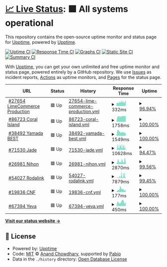 # [📈 Live Status](https://demo.upptime.js.org): <!--live status--> **🟩 All systems operational**

This repository contains the open-source uptime monitor and status page for [Upptime](https://upptime.js.org), powered by [Upptime](https://github.com/upptime/upptime).

[![Uptime CI](https://github.com/LimeCommerce/upptime/workflows/Uptime%20CI/badge.svg)](https://github.com/LimeCommerce/upptime/actions?query=workflow%3A%22Uptime+CI%22)
[![Response Time CI](https://github.com/LimeCommerce/upptime/workflows/Response%20Time%20CI/badge.svg)](https://github.com/LimeCommerce/upptime/actions?query=workflow%3A%22Response+Time+CI%22)
[![Graphs CI](https://github.com/LimeCommerce/upptime/workflows/Graphs%20CI/badge.svg)](https://github.com/LimeCommerce/upptime/actions?query=workflow%3A%22Graphs+CI%22)
[![Static Site CI](https://github.com/LimeCommerce/upptime/workflows/Static%20Site%20CI/badge.svg)](https://github.com/LimeCommerce/upptime/actions?query=workflow%3A%22Static+Site+CI%22)
[![Summary CI](https://github.com/LimeCommerce/upptime/workflows/Summary%20CI/badge.svg)](https://github.com/LimeCommerce/upptime/actions?query=workflow%3A%22Summary+CI%22)

With [Upptime](https://upptime.js.org), you can get your own unlimited and free uptime monitor and status page, powered entirely by a GitHub repository. We use [Issues](https://github.com/upptime/upptime/issues) as incident reports, [Actions](https://github.com/LimeCommerce/upptime/actions) as uptime monitors, and [Pages](https://demo.upptime.js.org) for the status page.

<!--start: status pages-->
<!-- This summary is generated by Upptime (https://github.com/upptime/upptime) -->
<!-- Do not edit this manually, your changes will be overwritten -->
<!-- prettier-ignore -->
| URL | Status | History | Response Time | Uptime |
| --- | ------ | ------- | ------------- | ------ |
| <img alt="" src="https://www.limecommerce.com/favicon.svg" height="13"> [#27654 LimeCommerce Production](https://limecommerce.com) | 🟩 Up | [27654-lime-commerce-production.yml](https://github.com/LimeCommerce/upptime/commits/HEAD/history/27654-lime-commerce-production.yml) | <details><summary><img alt="Response time graph" src="./graphs/27654-lime-commerce-production/response-time-week.png" height="20"> 332ms</summary><br><a href="https://uptime.limecommerce.work/history/27654-lime-commerce-production"><img alt="Response time 321" src="https://img.shields.io/endpoint?url=https%3A%2F%2Fraw.githubusercontent.com%2FLimeCommerce%2Fupptime%2FHEAD%2Fapi%2F27654-lime-commerce-production%2Fresponse-time.json"></a><br><a href="https://uptime.limecommerce.work/history/27654-lime-commerce-production"><img alt="24-hour response time 386" src="https://img.shields.io/endpoint?url=https%3A%2F%2Fraw.githubusercontent.com%2FLimeCommerce%2Fupptime%2FHEAD%2Fapi%2F27654-lime-commerce-production%2Fresponse-time-day.json"></a><br><a href="https://uptime.limecommerce.work/history/27654-lime-commerce-production"><img alt="7-day response time 332" src="https://img.shields.io/endpoint?url=https%3A%2F%2Fraw.githubusercontent.com%2FLimeCommerce%2Fupptime%2FHEAD%2Fapi%2F27654-lime-commerce-production%2Fresponse-time-week.json"></a><br><a href="https://uptime.limecommerce.work/history/27654-lime-commerce-production"><img alt="30-day response time 364" src="https://img.shields.io/endpoint?url=https%3A%2F%2Fraw.githubusercontent.com%2FLimeCommerce%2Fupptime%2FHEAD%2Fapi%2F27654-lime-commerce-production%2Fresponse-time-month.json"></a><br><a href="https://uptime.limecommerce.work/history/27654-lime-commerce-production"><img alt="1-year response time 321" src="https://img.shields.io/endpoint?url=https%3A%2F%2Fraw.githubusercontent.com%2FLimeCommerce%2Fupptime%2FHEAD%2Fapi%2F27654-lime-commerce-production%2Fresponse-time-year.json"></a></details> | <details><summary><a href="https://uptime.limecommerce.work/history/27654-lime-commerce-production">96.94%</a></summary><a href="https://uptime.limecommerce.work/history/27654-lime-commerce-production"><img alt="All-time uptime 99.75%" src="https://img.shields.io/endpoint?url=https%3A%2F%2Fraw.githubusercontent.com%2FLimeCommerce%2Fupptime%2FHEAD%2Fapi%2F27654-lime-commerce-production%2Fuptime.json"></a><br><a href="https://uptime.limecommerce.work/history/27654-lime-commerce-production"><img alt="24-hour uptime 96.93%" src="https://img.shields.io/endpoint?url=https%3A%2F%2Fraw.githubusercontent.com%2FLimeCommerce%2Fupptime%2FHEAD%2Fapi%2F27654-lime-commerce-production%2Fuptime-day.json"></a><br><a href="https://uptime.limecommerce.work/history/27654-lime-commerce-production"><img alt="7-day uptime 96.94%" src="https://img.shields.io/endpoint?url=https%3A%2F%2Fraw.githubusercontent.com%2FLimeCommerce%2Fupptime%2FHEAD%2Fapi%2F27654-lime-commerce-production%2Fuptime-week.json"></a><br><a href="https://uptime.limecommerce.work/history/27654-lime-commerce-production"><img alt="30-day uptime 99.23%" src="https://img.shields.io/endpoint?url=https%3A%2F%2Fraw.githubusercontent.com%2FLimeCommerce%2Fupptime%2FHEAD%2Fapi%2F27654-lime-commerce-production%2Fuptime-month.json"></a><br><a href="https://uptime.limecommerce.work/history/27654-lime-commerce-production"><img alt="1-year uptime 99.75%" src="https://img.shields.io/endpoint?url=https%3A%2F%2Fraw.githubusercontent.com%2FLimeCommerce%2Fupptime%2FHEAD%2Fapi%2F27654-lime-commerce-production%2Fuptime-year.json"></a></details>
| <img alt="" src="https://coralisland.wiki/w/favicon.ico" height="13"> [#86723 Coral Island](https://coralisland.wiki/) | 🟩 Up | [86723-coral-island.yml](https://github.com/LimeCommerce/upptime/commits/HEAD/history/86723-coral-island.yml) | <details><summary><img alt="Response time graph" src="./graphs/86723-coral-island/response-time-week.png" height="20"> 1758ms</summary><br><a href="https://uptime.limecommerce.work/history/86723-coral-island"><img alt="Response time 1902" src="https://img.shields.io/endpoint?url=https%3A%2F%2Fraw.githubusercontent.com%2FLimeCommerce%2Fupptime%2FHEAD%2Fapi%2F86723-coral-island%2Fresponse-time.json"></a><br><a href="https://uptime.limecommerce.work/history/86723-coral-island"><img alt="24-hour response time 1844" src="https://img.shields.io/endpoint?url=https%3A%2F%2Fraw.githubusercontent.com%2FLimeCommerce%2Fupptime%2FHEAD%2Fapi%2F86723-coral-island%2Fresponse-time-day.json"></a><br><a href="https://uptime.limecommerce.work/history/86723-coral-island"><img alt="7-day response time 1758" src="https://img.shields.io/endpoint?url=https%3A%2F%2Fraw.githubusercontent.com%2FLimeCommerce%2Fupptime%2FHEAD%2Fapi%2F86723-coral-island%2Fresponse-time-week.json"></a><br><a href="https://uptime.limecommerce.work/history/86723-coral-island"><img alt="30-day response time 1960" src="https://img.shields.io/endpoint?url=https%3A%2F%2Fraw.githubusercontent.com%2FLimeCommerce%2Fupptime%2FHEAD%2Fapi%2F86723-coral-island%2Fresponse-time-month.json"></a><br><a href="https://uptime.limecommerce.work/history/86723-coral-island"><img alt="1-year response time 1902" src="https://img.shields.io/endpoint?url=https%3A%2F%2Fraw.githubusercontent.com%2FLimeCommerce%2Fupptime%2FHEAD%2Fapi%2F86723-coral-island%2Fresponse-time-year.json"></a></details> | <details><summary><a href="https://uptime.limecommerce.work/history/86723-coral-island">100.00%</a></summary><a href="https://uptime.limecommerce.work/history/86723-coral-island"><img alt="All-time uptime 99.91%" src="https://img.shields.io/endpoint?url=https%3A%2F%2Fraw.githubusercontent.com%2FLimeCommerce%2Fupptime%2FHEAD%2Fapi%2F86723-coral-island%2Fuptime.json"></a><br><a href="https://uptime.limecommerce.work/history/86723-coral-island"><img alt="24-hour uptime 100.00%" src="https://img.shields.io/endpoint?url=https%3A%2F%2Fraw.githubusercontent.com%2FLimeCommerce%2Fupptime%2FHEAD%2Fapi%2F86723-coral-island%2Fuptime-day.json"></a><br><a href="https://uptime.limecommerce.work/history/86723-coral-island"><img alt="7-day uptime 100.00%" src="https://img.shields.io/endpoint?url=https%3A%2F%2Fraw.githubusercontent.com%2FLimeCommerce%2Fupptime%2FHEAD%2Fapi%2F86723-coral-island%2Fuptime-week.json"></a><br><a href="https://uptime.limecommerce.work/history/86723-coral-island"><img alt="30-day uptime 99.98%" src="https://img.shields.io/endpoint?url=https%3A%2F%2Fraw.githubusercontent.com%2FLimeCommerce%2Fupptime%2FHEAD%2Fapi%2F86723-coral-island%2Fuptime-month.json"></a><br><a href="https://uptime.limecommerce.work/history/86723-coral-island"><img alt="1-year uptime 99.91%" src="https://img.shields.io/endpoint?url=https%3A%2F%2Fraw.githubusercontent.com%2FLimeCommerce%2Fupptime%2FHEAD%2Fapi%2F86723-coral-island%2Fuptime-year.json"></a></details>
| <img alt="" src="https://yamadabestid.com/media/favicon/stores/1/favicon-32x32.png" height="13"> [#38492 Yamada BEST](https://yamadabestid.com) | 🟩 Up | [38492-yamada-best.yml](https://github.com/LimeCommerce/upptime/commits/HEAD/history/38492-yamada-best.yml) | <details><summary><img alt="Response time graph" src="./graphs/38492-yamada-best/response-time-week.png" height="20"> 1549ms</summary><br><a href="https://uptime.limecommerce.work/history/38492-yamada-best"><img alt="Response time 1238" src="https://img.shields.io/endpoint?url=https%3A%2F%2Fraw.githubusercontent.com%2FLimeCommerce%2Fupptime%2FHEAD%2Fapi%2F38492-yamada-best%2Fresponse-time.json"></a><br><a href="https://uptime.limecommerce.work/history/38492-yamada-best"><img alt="24-hour response time 1248" src="https://img.shields.io/endpoint?url=https%3A%2F%2Fraw.githubusercontent.com%2FLimeCommerce%2Fupptime%2FHEAD%2Fapi%2F38492-yamada-best%2Fresponse-time-day.json"></a><br><a href="https://uptime.limecommerce.work/history/38492-yamada-best"><img alt="7-day response time 1549" src="https://img.shields.io/endpoint?url=https%3A%2F%2Fraw.githubusercontent.com%2FLimeCommerce%2Fupptime%2FHEAD%2Fapi%2F38492-yamada-best%2Fresponse-time-week.json"></a><br><a href="https://uptime.limecommerce.work/history/38492-yamada-best"><img alt="30-day response time 1581" src="https://img.shields.io/endpoint?url=https%3A%2F%2Fraw.githubusercontent.com%2FLimeCommerce%2Fupptime%2FHEAD%2Fapi%2F38492-yamada-best%2Fresponse-time-month.json"></a><br><a href="https://uptime.limecommerce.work/history/38492-yamada-best"><img alt="1-year response time 1238" src="https://img.shields.io/endpoint?url=https%3A%2F%2Fraw.githubusercontent.com%2FLimeCommerce%2Fupptime%2FHEAD%2Fapi%2F38492-yamada-best%2Fresponse-time-year.json"></a></details> | <details><summary><a href="https://uptime.limecommerce.work/history/38492-yamada-best">100.00%</a></summary><a href="https://uptime.limecommerce.work/history/38492-yamada-best"><img alt="All-time uptime 99.85%" src="https://img.shields.io/endpoint?url=https%3A%2F%2Fraw.githubusercontent.com%2FLimeCommerce%2Fupptime%2FHEAD%2Fapi%2F38492-yamada-best%2Fuptime.json"></a><br><a href="https://uptime.limecommerce.work/history/38492-yamada-best"><img alt="24-hour uptime 100.00%" src="https://img.shields.io/endpoint?url=https%3A%2F%2Fraw.githubusercontent.com%2FLimeCommerce%2Fupptime%2FHEAD%2Fapi%2F38492-yamada-best%2Fuptime-day.json"></a><br><a href="https://uptime.limecommerce.work/history/38492-yamada-best"><img alt="7-day uptime 100.00%" src="https://img.shields.io/endpoint?url=https%3A%2F%2Fraw.githubusercontent.com%2FLimeCommerce%2Fupptime%2FHEAD%2Fapi%2F38492-yamada-best%2Fuptime-week.json"></a><br><a href="https://uptime.limecommerce.work/history/38492-yamada-best"><img alt="30-day uptime 99.77%" src="https://img.shields.io/endpoint?url=https%3A%2F%2Fraw.githubusercontent.com%2FLimeCommerce%2Fupptime%2FHEAD%2Fapi%2F38492-yamada-best%2Fuptime-month.json"></a><br><a href="https://uptime.limecommerce.work/history/38492-yamada-best"><img alt="1-year uptime 99.85%" src="https://img.shields.io/endpoint?url=https%3A%2F%2Fraw.githubusercontent.com%2FLimeCommerce%2Fupptime%2FHEAD%2Fapi%2F38492-yamada-best%2Fuptime-year.json"></a></details>
| <img alt="" src="https://jade-jakarta.com/pub/media/favicon/stores/1/favicon-jade.png" height="13"> [#71530 Jade](https://jade-jakarta.com) | 🟩 Up | [71530-jade.yml](https://github.com/LimeCommerce/upptime/commits/HEAD/history/71530-jade.yml) | <details><summary><img alt="Response time graph" src="./graphs/71530-jade/response-time-week.png" height="20"> 10628ms</summary><br><a href="https://uptime.limecommerce.work/history/71530-jade"><img alt="Response time 5301" src="https://img.shields.io/endpoint?url=https%3A%2F%2Fraw.githubusercontent.com%2FLimeCommerce%2Fupptime%2FHEAD%2Fapi%2F71530-jade%2Fresponse-time.json"></a><br><a href="https://uptime.limecommerce.work/history/71530-jade"><img alt="24-hour response time 8286" src="https://img.shields.io/endpoint?url=https%3A%2F%2Fraw.githubusercontent.com%2FLimeCommerce%2Fupptime%2FHEAD%2Fapi%2F71530-jade%2Fresponse-time-day.json"></a><br><a href="https://uptime.limecommerce.work/history/71530-jade"><img alt="7-day response time 10628" src="https://img.shields.io/endpoint?url=https%3A%2F%2Fraw.githubusercontent.com%2FLimeCommerce%2Fupptime%2FHEAD%2Fapi%2F71530-jade%2Fresponse-time-week.json"></a><br><a href="https://uptime.limecommerce.work/history/71530-jade"><img alt="30-day response time 8015" src="https://img.shields.io/endpoint?url=https%3A%2F%2Fraw.githubusercontent.com%2FLimeCommerce%2Fupptime%2FHEAD%2Fapi%2F71530-jade%2Fresponse-time-month.json"></a><br><a href="https://uptime.limecommerce.work/history/71530-jade"><img alt="1-year response time 5301" src="https://img.shields.io/endpoint?url=https%3A%2F%2Fraw.githubusercontent.com%2FLimeCommerce%2Fupptime%2FHEAD%2Fapi%2F71530-jade%2Fresponse-time-year.json"></a></details> | <details><summary><a href="https://uptime.limecommerce.work/history/71530-jade">94.47%</a></summary><a href="https://uptime.limecommerce.work/history/71530-jade"><img alt="All-time uptime 99.49%" src="https://img.shields.io/endpoint?url=https%3A%2F%2Fraw.githubusercontent.com%2FLimeCommerce%2Fupptime%2FHEAD%2Fapi%2F71530-jade%2Fuptime.json"></a><br><a href="https://uptime.limecommerce.work/history/71530-jade"><img alt="24-hour uptime 99.14%" src="https://img.shields.io/endpoint?url=https%3A%2F%2Fraw.githubusercontent.com%2FLimeCommerce%2Fupptime%2FHEAD%2Fapi%2F71530-jade%2Fuptime-day.json"></a><br><a href="https://uptime.limecommerce.work/history/71530-jade"><img alt="7-day uptime 94.47%" src="https://img.shields.io/endpoint?url=https%3A%2F%2Fraw.githubusercontent.com%2FLimeCommerce%2Fupptime%2FHEAD%2Fapi%2F71530-jade%2Fuptime-week.json"></a><br><a href="https://uptime.limecommerce.work/history/71530-jade"><img alt="30-day uptime 98.71%" src="https://img.shields.io/endpoint?url=https%3A%2F%2Fraw.githubusercontent.com%2FLimeCommerce%2Fupptime%2FHEAD%2Fapi%2F71530-jade%2Fuptime-month.json"></a><br><a href="https://uptime.limecommerce.work/history/71530-jade"><img alt="1-year uptime 99.49%" src="https://img.shields.io/endpoint?url=https%3A%2F%2Fraw.githubusercontent.com%2FLimeCommerce%2Fupptime%2FHEAD%2Fapi%2F71530-jade%2Fuptime-year.json"></a></details>
| <img alt="" src="https://nihonmart.id/pub/media/favicon/stores/1/favicon_1.ico" height="13"> [#26981 Nihon](https://nihonmart.id) | 🟩 Up | [26981-nihon.yml](https://github.com/LimeCommerce/upptime/commits/HEAD/history/26981-nihon.yml) | <details><summary><img alt="Response time graph" src="./graphs/26981-nihon/response-time-week.png" height="20"> 2870ms</summary><br><a href="https://uptime.limecommerce.work/history/26981-nihon"><img alt="Response time 2227" src="https://img.shields.io/endpoint?url=https%3A%2F%2Fraw.githubusercontent.com%2FLimeCommerce%2Fupptime%2FHEAD%2Fapi%2F26981-nihon%2Fresponse-time.json"></a><br><a href="https://uptime.limecommerce.work/history/26981-nihon"><img alt="24-hour response time 2786" src="https://img.shields.io/endpoint?url=https%3A%2F%2Fraw.githubusercontent.com%2FLimeCommerce%2Fupptime%2FHEAD%2Fapi%2F26981-nihon%2Fresponse-time-day.json"></a><br><a href="https://uptime.limecommerce.work/history/26981-nihon"><img alt="7-day response time 2870" src="https://img.shields.io/endpoint?url=https%3A%2F%2Fraw.githubusercontent.com%2FLimeCommerce%2Fupptime%2FHEAD%2Fapi%2F26981-nihon%2Fresponse-time-week.json"></a><br><a href="https://uptime.limecommerce.work/history/26981-nihon"><img alt="30-day response time 2738" src="https://img.shields.io/endpoint?url=https%3A%2F%2Fraw.githubusercontent.com%2FLimeCommerce%2Fupptime%2FHEAD%2Fapi%2F26981-nihon%2Fresponse-time-month.json"></a><br><a href="https://uptime.limecommerce.work/history/26981-nihon"><img alt="1-year response time 2227" src="https://img.shields.io/endpoint?url=https%3A%2F%2Fraw.githubusercontent.com%2FLimeCommerce%2Fupptime%2FHEAD%2Fapi%2F26981-nihon%2Fresponse-time-year.json"></a></details> | <details><summary><a href="https://uptime.limecommerce.work/history/26981-nihon">99.56%</a></summary><a href="https://uptime.limecommerce.work/history/26981-nihon"><img alt="All-time uptime 99.77%" src="https://img.shields.io/endpoint?url=https%3A%2F%2Fraw.githubusercontent.com%2FLimeCommerce%2Fupptime%2FHEAD%2Fapi%2F26981-nihon%2Fuptime.json"></a><br><a href="https://uptime.limecommerce.work/history/26981-nihon"><img alt="24-hour uptime 98.47%" src="https://img.shields.io/endpoint?url=https%3A%2F%2Fraw.githubusercontent.com%2FLimeCommerce%2Fupptime%2FHEAD%2Fapi%2F26981-nihon%2Fuptime-day.json"></a><br><a href="https://uptime.limecommerce.work/history/26981-nihon"><img alt="7-day uptime 99.56%" src="https://img.shields.io/endpoint?url=https%3A%2F%2Fraw.githubusercontent.com%2FLimeCommerce%2Fupptime%2FHEAD%2Fapi%2F26981-nihon%2Fuptime-week.json"></a><br><a href="https://uptime.limecommerce.work/history/26981-nihon"><img alt="30-day uptime 99.77%" src="https://img.shields.io/endpoint?url=https%3A%2F%2Fraw.githubusercontent.com%2FLimeCommerce%2Fupptime%2FHEAD%2Fapi%2F26981-nihon%2Fuptime-month.json"></a><br><a href="https://uptime.limecommerce.work/history/26981-nihon"><img alt="1-year uptime 99.77%" src="https://img.shields.io/endpoint?url=https%3A%2F%2Fraw.githubusercontent.com%2FLimeCommerce%2Fupptime%2FHEAD%2Fapi%2F26981-nihon%2Fuptime-year.json"></a></details>
| <img alt="" src="https://media.rodalink.com/favicon/websites/1/favicon.png" height="13"> [#54027 Rodalink](https://www.rodalink.com) | 🟩 Up | [54027-rodalink.yml](https://github.com/LimeCommerce/upptime/commits/HEAD/history/54027-rodalink.yml) | <details><summary><img alt="Response time graph" src="./graphs/54027-rodalink/response-time-week.png" height="20"> 7879ms</summary><br><a href="https://uptime.limecommerce.work/history/54027-rodalink"><img alt="Response time 3853" src="https://img.shields.io/endpoint?url=https%3A%2F%2Fraw.githubusercontent.com%2FLimeCommerce%2Fupptime%2FHEAD%2Fapi%2F54027-rodalink%2Fresponse-time.json"></a><br><a href="https://uptime.limecommerce.work/history/54027-rodalink"><img alt="24-hour response time 2823" src="https://img.shields.io/endpoint?url=https%3A%2F%2Fraw.githubusercontent.com%2FLimeCommerce%2Fupptime%2FHEAD%2Fapi%2F54027-rodalink%2Fresponse-time-day.json"></a><br><a href="https://uptime.limecommerce.work/history/54027-rodalink"><img alt="7-day response time 7879" src="https://img.shields.io/endpoint?url=https%3A%2F%2Fraw.githubusercontent.com%2FLimeCommerce%2Fupptime%2FHEAD%2Fapi%2F54027-rodalink%2Fresponse-time-week.json"></a><br><a href="https://uptime.limecommerce.work/history/54027-rodalink"><img alt="30-day response time 5108" src="https://img.shields.io/endpoint?url=https%3A%2F%2Fraw.githubusercontent.com%2FLimeCommerce%2Fupptime%2FHEAD%2Fapi%2F54027-rodalink%2Fresponse-time-month.json"></a><br><a href="https://uptime.limecommerce.work/history/54027-rodalink"><img alt="1-year response time 3853" src="https://img.shields.io/endpoint?url=https%3A%2F%2Fraw.githubusercontent.com%2FLimeCommerce%2Fupptime%2FHEAD%2Fapi%2F54027-rodalink%2Fresponse-time-year.json"></a></details> | <details><summary><a href="https://uptime.limecommerce.work/history/54027-rodalink">99.45%</a></summary><a href="https://uptime.limecommerce.work/history/54027-rodalink"><img alt="All-time uptime 99.80%" src="https://img.shields.io/endpoint?url=https%3A%2F%2Fraw.githubusercontent.com%2FLimeCommerce%2Fupptime%2FHEAD%2Fapi%2F54027-rodalink%2Fuptime.json"></a><br><a href="https://uptime.limecommerce.work/history/54027-rodalink"><img alt="24-hour uptime 100.00%" src="https://img.shields.io/endpoint?url=https%3A%2F%2Fraw.githubusercontent.com%2FLimeCommerce%2Fupptime%2FHEAD%2Fapi%2F54027-rodalink%2Fuptime-day.json"></a><br><a href="https://uptime.limecommerce.work/history/54027-rodalink"><img alt="7-day uptime 99.45%" src="https://img.shields.io/endpoint?url=https%3A%2F%2Fraw.githubusercontent.com%2FLimeCommerce%2Fupptime%2FHEAD%2Fapi%2F54027-rodalink%2Fuptime-week.json"></a><br><a href="https://uptime.limecommerce.work/history/54027-rodalink"><img alt="30-day uptime 99.76%" src="https://img.shields.io/endpoint?url=https%3A%2F%2Fraw.githubusercontent.com%2FLimeCommerce%2Fupptime%2FHEAD%2Fapi%2F54027-rodalink%2Fuptime-month.json"></a><br><a href="https://uptime.limecommerce.work/history/54027-rodalink"><img alt="1-year uptime 99.80%" src="https://img.shields.io/endpoint?url=https%3A%2F%2Fraw.githubusercontent.com%2FLimeCommerce%2Fupptime%2FHEAD%2Fapi%2F54027-rodalink%2Fuptime-year.json"></a></details>
| <img alt="" src="https://cnfstore.com/pub/media/favicon/stores/1/favicon.png" height="13"> [#19836 CNF](https://cnfstore.com) | 🟩 Up | [19836-cnf.yml](https://github.com/LimeCommerce/upptime/commits/HEAD/history/19836-cnf.yml) | <details><summary><img alt="Response time graph" src="./graphs/19836-cnf/response-time-week.png" height="20"> 177ms</summary><br><a href="https://uptime.limecommerce.work/history/19836-cnf"><img alt="Response time 135" src="https://img.shields.io/endpoint?url=https%3A%2F%2Fraw.githubusercontent.com%2FLimeCommerce%2Fupptime%2FHEAD%2Fapi%2F19836-cnf%2Fresponse-time.json"></a><br><a href="https://uptime.limecommerce.work/history/19836-cnf"><img alt="24-hour response time 150" src="https://img.shields.io/endpoint?url=https%3A%2F%2Fraw.githubusercontent.com%2FLimeCommerce%2Fupptime%2FHEAD%2Fapi%2F19836-cnf%2Fresponse-time-day.json"></a><br><a href="https://uptime.limecommerce.work/history/19836-cnf"><img alt="7-day response time 177" src="https://img.shields.io/endpoint?url=https%3A%2F%2Fraw.githubusercontent.com%2FLimeCommerce%2Fupptime%2FHEAD%2Fapi%2F19836-cnf%2Fresponse-time-week.json"></a><br><a href="https://uptime.limecommerce.work/history/19836-cnf"><img alt="30-day response time 177" src="https://img.shields.io/endpoint?url=https%3A%2F%2Fraw.githubusercontent.com%2FLimeCommerce%2Fupptime%2FHEAD%2Fapi%2F19836-cnf%2Fresponse-time-month.json"></a><br><a href="https://uptime.limecommerce.work/history/19836-cnf"><img alt="1-year response time 135" src="https://img.shields.io/endpoint?url=https%3A%2F%2Fraw.githubusercontent.com%2FLimeCommerce%2Fupptime%2FHEAD%2Fapi%2F19836-cnf%2Fresponse-time-year.json"></a></details> | <details><summary><a href="https://uptime.limecommerce.work/history/19836-cnf">100.00%</a></summary><a href="https://uptime.limecommerce.work/history/19836-cnf"><img alt="All-time uptime 99.99%" src="https://img.shields.io/endpoint?url=https%3A%2F%2Fraw.githubusercontent.com%2FLimeCommerce%2Fupptime%2FHEAD%2Fapi%2F19836-cnf%2Fuptime.json"></a><br><a href="https://uptime.limecommerce.work/history/19836-cnf"><img alt="24-hour uptime 100.00%" src="https://img.shields.io/endpoint?url=https%3A%2F%2Fraw.githubusercontent.com%2FLimeCommerce%2Fupptime%2FHEAD%2Fapi%2F19836-cnf%2Fuptime-day.json"></a><br><a href="https://uptime.limecommerce.work/history/19836-cnf"><img alt="7-day uptime 100.00%" src="https://img.shields.io/endpoint?url=https%3A%2F%2Fraw.githubusercontent.com%2FLimeCommerce%2Fupptime%2FHEAD%2Fapi%2F19836-cnf%2Fuptime-week.json"></a><br><a href="https://uptime.limecommerce.work/history/19836-cnf"><img alt="30-day uptime 100.00%" src="https://img.shields.io/endpoint?url=https%3A%2F%2Fraw.githubusercontent.com%2FLimeCommerce%2Fupptime%2FHEAD%2Fapi%2F19836-cnf%2Fuptime-month.json"></a><br><a href="https://uptime.limecommerce.work/history/19836-cnf"><img alt="1-year uptime 99.99%" src="https://img.shields.io/endpoint?url=https%3A%2F%2Fraw.githubusercontent.com%2FLimeCommerce%2Fupptime%2FHEAD%2Fapi%2F19836-cnf%2Fuptime-year.json"></a></details>
| <img alt="" src="https://yeva.asia/cdn/shop/files/Logo_Full.png" height="13"> [#67394 Yeva](https://yeva.asia) | 🟩 Up | [67394-yeva.yml](https://github.com/LimeCommerce/upptime/commits/HEAD/history/67394-yeva.yml) | <details><summary><img alt="Response time graph" src="./graphs/67394-yeva/response-time-week.png" height="20"> 450ms</summary><br><a href="https://uptime.limecommerce.work/history/67394-yeva"><img alt="Response time 425" src="https://img.shields.io/endpoint?url=https%3A%2F%2Fraw.githubusercontent.com%2FLimeCommerce%2Fupptime%2FHEAD%2Fapi%2F67394-yeva%2Fresponse-time.json"></a><br><a href="https://uptime.limecommerce.work/history/67394-yeva"><img alt="24-hour response time 442" src="https://img.shields.io/endpoint?url=https%3A%2F%2Fraw.githubusercontent.com%2FLimeCommerce%2Fupptime%2FHEAD%2Fapi%2F67394-yeva%2Fresponse-time-day.json"></a><br><a href="https://uptime.limecommerce.work/history/67394-yeva"><img alt="7-day response time 450" src="https://img.shields.io/endpoint?url=https%3A%2F%2Fraw.githubusercontent.com%2FLimeCommerce%2Fupptime%2FHEAD%2Fapi%2F67394-yeva%2Fresponse-time-week.json"></a><br><a href="https://uptime.limecommerce.work/history/67394-yeva"><img alt="30-day response time 392" src="https://img.shields.io/endpoint?url=https%3A%2F%2Fraw.githubusercontent.com%2FLimeCommerce%2Fupptime%2FHEAD%2Fapi%2F67394-yeva%2Fresponse-time-month.json"></a><br><a href="https://uptime.limecommerce.work/history/67394-yeva"><img alt="1-year response time 425" src="https://img.shields.io/endpoint?url=https%3A%2F%2Fraw.githubusercontent.com%2FLimeCommerce%2Fupptime%2FHEAD%2Fapi%2F67394-yeva%2Fresponse-time-year.json"></a></details> | <details><summary><a href="https://uptime.limecommerce.work/history/67394-yeva">100.00%</a></summary><a href="https://uptime.limecommerce.work/history/67394-yeva"><img alt="All-time uptime 100.00%" src="https://img.shields.io/endpoint?url=https%3A%2F%2Fraw.githubusercontent.com%2FLimeCommerce%2Fupptime%2FHEAD%2Fapi%2F67394-yeva%2Fuptime.json"></a><br><a href="https://uptime.limecommerce.work/history/67394-yeva"><img alt="24-hour uptime 100.00%" src="https://img.shields.io/endpoint?url=https%3A%2F%2Fraw.githubusercontent.com%2FLimeCommerce%2Fupptime%2FHEAD%2Fapi%2F67394-yeva%2Fuptime-day.json"></a><br><a href="https://uptime.limecommerce.work/history/67394-yeva"><img alt="7-day uptime 100.00%" src="https://img.shields.io/endpoint?url=https%3A%2F%2Fraw.githubusercontent.com%2FLimeCommerce%2Fupptime%2FHEAD%2Fapi%2F67394-yeva%2Fuptime-week.json"></a><br><a href="https://uptime.limecommerce.work/history/67394-yeva"><img alt="30-day uptime 99.99%" src="https://img.shields.io/endpoint?url=https%3A%2F%2Fraw.githubusercontent.com%2FLimeCommerce%2Fupptime%2FHEAD%2Fapi%2F67394-yeva%2Fuptime-month.json"></a><br><a href="https://uptime.limecommerce.work/history/67394-yeva"><img alt="1-year uptime 100.00%" src="https://img.shields.io/endpoint?url=https%3A%2F%2Fraw.githubusercontent.com%2FLimeCommerce%2Fupptime%2FHEAD%2Fapi%2F67394-yeva%2Fuptime-year.json"></a></details>

<!--end: status pages-->

[**Visit our status website →**](https://demo.upptime.js.org)

## 📄 License

- Powered by: [Upptime](https://github.com/upptime/upptime)
- Code: [MIT](./LICENSE) © [Anand Chowdhary](https://anandchowdhary.com), supported by [Pabio](https://pabio.com)
- Data in the `./history` directory: [Open Database License](https://opendatacommons.org/licenses/odbl/1-0/)
